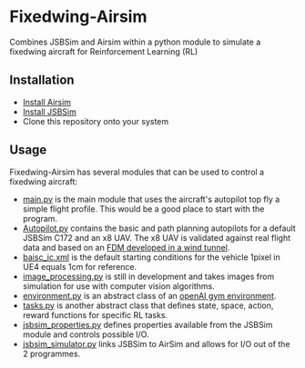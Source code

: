 # Fixedwing-Airsim
Combines JSBSim and Airsim within a python module to simulate a fixedwing aircraft for Reinforcement Learning (RL)

## Installation

- [Install Airsim](https://github.com/microsoft/AirSim)
- [Install JSBSim](https://github.com/JSBSim-Team/jsbsim)
- Clone this repository onto your system

## Usage

Fixedwing-Airsim has several modules that can be used to control a fixedwing aircraft:
- [main.py](https://github.com/AOS55/Fixedwing-Airsim/blob/b501e63d4172e3ad0149f51b7738db3112cf3ad0/Python-Client/main.py)
 is the main module that uses the aircraft's autopilot top fly a simple flight profile. This would be a good
 place to start with the program.
- [Autopilot.py](https://github.com/AOS55/Fixedwing-Airsim/blob/b501e63d4172e3ad0149f51b7738db3112cf3ad0/Python-Client/autopilot.py)
  contains the basic and path planning autopilots for a default JSBSim C172 and an x8 UAV. The x8 UAV
  is validated against real flight data and based on an [FDM developed in a wind tunnel](https://github.com/krisgry/x8).
- [baisc_ic.xml](https://github.com/AOS55/Fixedwing-Airsim/blob/master/Python-Client/basic_ic.xml) is the default
  starting conditions for the vehicle 1pixel in UE4 equals 1cm for reference. 
- [image_processing.py](https://github.com/AOS55/Fixedwing-Airsim/blob/b501e63d4172e3ad0149f51b7738db3112cf3ad0/Python-Client/image_processing.py) is
 still in development and takes images from simulation for use with computer vision algorithms. 
- [environment.py](https://github.com/AOS55/Fixedwing-Airsim/blob/b501e63d4172e3ad0149f51b7738db3112cf3ad0/Python-Client/environment.py)
 is an abstract class of an [openAI gym environment](https://gym.openai.com/docs/).
- [tasks.py](https://github.com/AOS55/Fixedwing-Airsim/blob/master/Python-Client/tasks.py) is another abstract class
 that defines state, space, action, reward functions for specific RL tasks. 
- [jsbsim_properties.py](https://github.com/AOS55/Fixedwing-Airsim/blob/b501e63d4172e3ad0149f51b7738db3112cf3ad0/Python-Client/jsbsim_properties.py)
 defines properties available from the JSBSim module and controls possible I/O. 
- [jsbsim_simulator.py](https://github.com/AOS55/Fixedwing-Airsim/blob/master/Python-Client/jsbsim_simulator.py
) links JSBSim to AirSim and allows for I/O out of the 2 programmes.